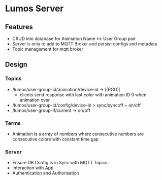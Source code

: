 # Lumos Server

## Features
- CRUD into database for Animation Name <-> User Group pair
- Server is only to add to MQTT Broker and persist configs and metadata
- Topic management for mqtt broker


## Design
### Topics
- /lumos/user-group-id/animation/device-id -> [(RGG)]  
  - clients send response with last color with animation ID 0 when animation over  
- /lumos/user-group-id/config/device-id > sync/syncoff + on/off  
- /lumos/user-group-if/current -> on/off  

### Terms
- Animation is a array of numbers where consecutive numbers are consecutive colors with constant time gap  

### Server
- Ensure DB Config is in Sync with MQTT Topics  
- Interaction with App  
- Authentication and Authorisation  
